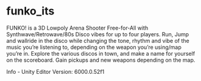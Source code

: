 # funko_its
FUNKO! is a 3D Lowpoly Arena Shooter Free-for-All with Synthwave/Retrowave/80s Disco vibes for up to four players.
Run, Jump and wallride in the disco while changing the tone, rhythm and vibe of the music you’re listening to, depending on the weapon you’re using/map you’re in.
Explore the various discos in town, and make a name for yourself on the scoreboard.
Gain pickups and new weapons depending on the map.

Info -
Unity Editor Version: 6000.0.52f1
